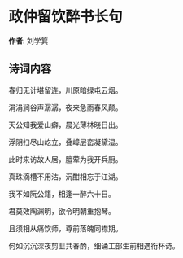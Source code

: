 # 政仲留饮醉书长句

**作者**: 刘学箕

## 诗词内容

春归无计堪留连，川原暗绿屯云烟。

涓涓涧谷声潺潺，夜来急雨春风颠。

天公知我爱山癖，晨光薄林晓日出。

浮阴扫尽山屹立，叠嶂层峦凝黛湿。

此时来访故人居，膻荤为我开兵厨。

真珠滴槽不用沽，沉酣相忘于江湖。

我不如阮公籍，相逢一醉六十日。

君莫效陶渊明，欲令明朝重抱琴。

且须相从痛饮师，尊前落魄同襟期。

何如沉沉深夜剪韭共春酌，细诵工部生前相遇衔杯诗。

